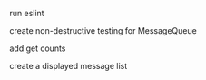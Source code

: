 
run eslint

create non-destructive testing for MessageQueue

add get counts

create a displayed message list
